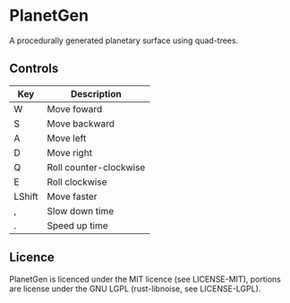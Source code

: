 # PlanetGen

A procedurally generated planetary surface using quad-trees.

## Controls

| Key    | Description            |
|--------|------------------------|
| W      | Move foward            |
| S      | Move backward          |
| A      | Move left              |
| D      | Move right             |
| Q      | Roll counter-clockwise |
| E      | Roll clockwise         |
| LShift | Move faster            |
| ,      | Slow down time         |
| .      | Speed up time          |


## Licence

PlanetGen is licenced under the MIT licence (see LICENSE-MIT), portions are
license under the GNU LGPL (rust-libnoise, see LICENSE-LGPL).


